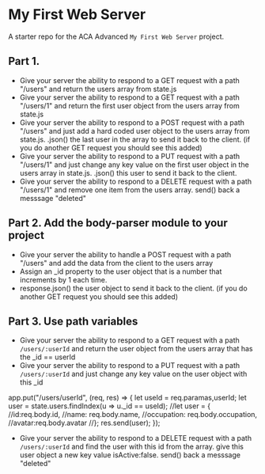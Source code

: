 # My First Web Server

A starter repo for the ACA Advanced `My First Web Server` project.

## Part 1.
* Give your server the ability to respond to a GET request with a path "/users" and return the users array from state.js
* Give your server the ability to respond to a GET request with a path "/users/1" and return the first user object from the users array from state.js
* Give your server the ability to respond to a POST request with a path "/users" and just add a hard coded user object to the users array from state.js. .json() the last user in the array to send it back to the client. (if you do another GET request you should see this added)
* Give your server the ability to respond to a PUT request with a path "/users/1" and just change any key value on the first user object in the users array in state.js. .json() this user to send it back to the client.
* Give your server the ability to respond to a DELETE request with a path "/users/1" and remove one item from the users array. send() back a messsage "deleted"

## Part 2. Add the body-parser module to your project
* Give your server the ability to handle a POST request with a path "/users" and add the data from the client to the users array
* Assign an _id property to the user object that is a number that increments by 1 each time.
* response.json() the user object to send it back to the client. (if you do another GET request you should see this added)

## Part 3. Use path variables
* Give your server the ability to respond to a GET request with a path `/users/:userId` and return the user object from the users array that has the _id == userId
* Give your server the ability to respond to a PUT request with a path `/users/:userId` and just change any key value on the user object with this _id 

app.put("/users/userId", (req, res) => {
    let useId = req.paramas,userId;
    let user = state.users.findIndex(u => u._id == useId);
    //let user = {
        //id:req.body.id,
        //name: req.body.name,
        //occupation: req.body.occupation, 
        //avatar:req.body.avatar
    //};
    res.send(user);
});
* Give your server the ability to respond to a DELETE request with a path `/users/:userId` and find the user with this id from the array. give this user object a new key value isActive:false.  send() back a messsage "deleted"

